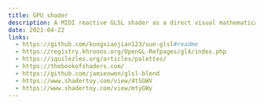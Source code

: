```yaml
---
title: GPU shader
description: A MIDI reactive GLSL shader as a direct visual mathematical interpretation of musical notes
date: 2021-04-22
links:
  - https://github.com/kongxiaojian123/vue-glsl#readme
  - https://registry.khronos.org/OpenGL-Refpages/gl4/index.php
  - https://iquilezles.org/articles/palettes/
  - https://thebookofshaders.com/
  - https://github.com/jamieowen/glsl-blend
  - https://www.shadertoy.com/view/4tSGWV
  - https://www.shadertoy.com/view/mtyGWy
---
```



<client-only>
<GpuShader class="min-h-70svh h-80svh" />
</client-only>
